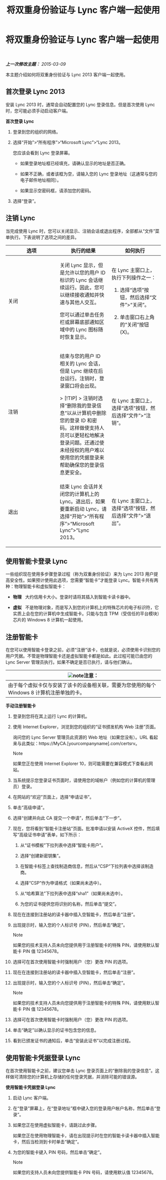﻿---
title: 将双重身份验证与 Lync 客户端一起使用
TOCTitle: 将双重身份验证与 Lync 客户端一起使用
ms:assetid: d4136e61-c3ab-4b26-85c8-c1b2c24f5ee3
ms:mtpsurl: https://technet.microsoft.com/zh-cn/library/Dn338071(v=OCS.15)
ms:contentKeyID: 56271211
ms.date: 05/19/2016
mtps_version: v=OCS.15
ms.translationtype: HT
---

# 将双重身份验证与 Lync 客户端一起使用

 

_**上一次修改主题：** 2015-03-09_

本主题介绍如何将双重身份验证与 Lync 2013 客户端一起使用。

## 首次登录 Lync 2013

安装 Lync 2013 时，通常会自动配置您的 Lync 登录信息。但是首次使用 Lync 时，您可能必须手动启动客户端。

**首次登录 Lync**

1.  登录到您的组织的网络。

2.  选择“开始”\>“所有程序”\>“Microsoft Lync”\>“Lync 2013。
    
    您应该会看到 Lync 登录屏幕。
    
      - 如果登录地址框已经填充，请确认显示的地址是否正确。
    
      - 如果不正确，或者该框为空，请输入您的 Lync 登录地址（这通常与您的电子邮件地址相同）。
    
      - 如果显示空密码框，请添加您的密码。

3.  选择“登录”。

## 注销 Lync

当完成使用 Lync 时，您可以关闭显示、注销会话或退出程序，全部都从“文件”菜单执行。下表说明了选项之间的差异。


<table>
<colgroup>
<col style="width: 33%" />
<col style="width: 33%" />
<col style="width: 33%" />
</colgroup>
<thead>
<tr class="header">
<th>选项</th>
<th>执行的结果</th>
<th>如何执行</th>
</tr>
</thead>
<tbody>
<tr class="odd">
<td><p>关闭</p></td>
<td><p>关闭 Lync 显示，但是允许以您的用户 ID 标识的 Lync 会话继续运行。因此，您可以继续接收通知并快速与其他人交互。</p>
<p>您可以通过单击任务栏或屏幕底部通知区域中的 Lync 图标随时恢复显示。</p></td>
<td><p>在 Lync 主窗口上，执行下列操作之一：</p>
<ol>
<li><p>选择“选项”按钮，然后选择“文件”&gt;“关闭”。</p></li>
<li><p>单击窗口右上角的“关闭”按钮 (X)。</p></li>
</ol></td>
</tr>
<tr class="even">
<td><p>注销</p></td>
<td><p>结束与您的用户 ID 相关的 Lync 会话，但是 Lync 继续在后台运行。注销时，登录窗口将会出现。</p>
<div class="alert">
> [!TIP]
> 注销时选择“删除我的登录信息”以从计算机中删除您的登录 ID 和密码。这样做使支持人员可以更轻松地解决登录问题。还通过使未经授权的用户难以使用您的凭据登录来帮助确保您的登录信息更安全。

</div></td>
<td><p>在 Lync 主窗口上，选择“选项”按钮，然后选择“文件”&gt;“注销”。</p></td>
</tr>
<tr class="odd">
<td><p>退出</p></td>
<td><p>结束 Lync 会话并关闭您的计算机上的 Lync。退出后，如果要重新启动 Lync，请选择“开始”&gt;“所有程序”&gt;“Microsoft Lync”&gt;“Lync 2013。</p></td>
<td><p>在 Lync 主窗口上，选择“选项”按钮，然后选择“文件”&gt;“退出”。</p></td>
</tr>
</tbody>
</table>


## 使用智能卡登录 Lync

一些组织现在使用多步骤登录过程（称为双重身份验证）来为 Lync 2013 用户提高安全性。如果预计使用此选项，您需要“智能卡”才能登录 Lync。智能卡共有两种：物理智能卡和虚拟智能卡：

  - **物理**   大约信用卡大小。登录时请将其插入到智能卡读卡器中。

  - **虚拟**   不是物理对象，而是写入到您的计算机上的特殊芯片的电子标识符，它实质上会在您的计算机中生成智能卡。只能与包含 TPM（受信任的平台模块）芯片的 Windows 8 计算机一起使用。

## 注册智能卡

在您可以使用智能卡登录之前，必须“注册”该卡，也就是说，必须使用卡识别您的用户凭据。不管是物理智能卡还是虚拟智能卡都是如此。此过程可能已由您的 Lync Server 管理员执行。如果不确定是否已执行，请与他们确认。

<table>
<thead>
<tr class="header">
<th><img src="images/Dn783119.note(OCS.15).gif" title="note" alt="note" />注意：</th>
</tr>
</thead>
<tbody>
<tr class="odd">
<td>由于每个虚拟卡仅与安装了该卡的设备相关联，需要为您使用的每个 Windows 8 计算机注册单独的卡。</td>
</tr>
</tbody>
</table>


**手动注册智能卡**

1.  登录到您将在其上运行 Lync 的计算机。

2.  使用 Internet Explorer，浏览到您的组织的“证书颁发机构 Web 注册”页面。
    
    询问您的 Lync Server 管理员此资源的 Web 地址（如果您没有）。URL 看起来与此类似：https://MyCA.\[yourcompanyname\].com/certsrv。
    
    > [!NOTE]
    > 如果您正在使用 Internet Explorer 10，则可能需要在兼容模式下查看此网站。


3.  当系统提示您登录证书页面时，请使用您的域帐户（例如您的计算机的管理员）登录。

4.  在网站的“欢迎”页面上，选择“申请证书”。

5.  单击“高级申请”。

6.  选择“创建并向此 CA 提交一个申请”，然后单击“下一步”。

7.  现在，您将看到“智能卡注册站”页面。批准申请以安装 ActiveX 控件，然后填写“高级证书申请”表单，如下所示：
    
    1.  从“证书模板”下拉列表中选择“智能卡用户”。
    
    2.  选择“创建新密钥集”。
    
    3.  在智能卡标签上查找制造商信息，然后从“CSP”下拉列表中选择该制造商。
    
    4.  选择“CSP”作为申请格式（如果尚未选中）。
    
    5.  从“哈希算法”下拉列表中选择“sha1”（如果尚未选中）。
    
    6.  为您的证书提供您将识别的名称，然后单击“提交”。

8.  现在在连接到注册站的读卡器中插入空智能卡，然后单击“注册”。

9.  出现提示时，输入您的个人标识号 (PIN)，然后单击“确定”。
    
    > [!NOTE]
    > 如果您的技术支持人员未向您提供用于注册智能卡的特殊 PIN，请使用默认智能卡 PIN 值 12345678。


10. 选择可在首次使用智能卡时强制用户（您）更改 PIN 的选项。

11. 现在在连接到注册站的读卡器中插入空智能卡，然后单击“注册”。

12. 出现提示时，输入您的个人标识号 (PIN)，然后单击“确定”。
    
    > [!NOTE]
    > 如果您的技术支持人员未向您提供用于注册智能卡的特殊 PIN，请使用默认智能卡 PIN 值 12345678。


13. 选择可在首次使用智能卡时强制用户（您）更改 PIN 的选项。

14. 单击“确定”以确认显示的证书包含您的信息。

15. 看到已颁发证书的通知后，单击“安装此证书”以完成注册过程。

## 使用智能卡凭据登录 Lync

在首次使用智能卡之前，建议您单击 Lync 登录页面上的“删除我的登录信息”。这样做可清除您的计算机上存储的任何登录凭据，并消除可能的错误源。

**使用智能卡凭据登录 Lync**

1.  启动 Lync 客户端。

2.  在“登录”屏幕上，在“登录地址”框中键入您的登录用户帐户名称，然后单击“登录”。

3.  如果您正在使用虚拟智能卡，请跳过此步骤。
    
    如果您正在使用物理智能卡，请在出现提示时在您的智能卡读卡器中插入智能卡，然后当检测到卡时单击“确定”。

4.  为您的智能卡键入 PIN 号码，然后单击“确定”。
    
    > [!NOTE]
    > 如果您的支持人员未向您提供智能卡 PIN 号码，请使用默认值 12345678。

